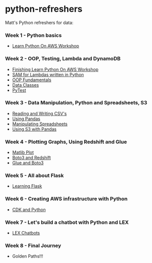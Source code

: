 # python-refreshers
Matt's Python refreshers for data:

### Week 1 - Python basics
* [Learn Python On AWS Workshop](https://catalog.us-east-1.prod.workshops.aws/workshops/3d705026-9edc-40e8-b353-bdabb116c89c/en-US)

### Week 2 - OOP, Testing, Lambda and DynamoDB
* [Finishing Learn Python On AWS Workshop](https://catalog.us-east-1.prod.workshops.aws/workshops/3d705026-9edc-40e8-b353-bdabb116c89c/en-US)
* [SAM for Lambdas written in Python](https://docs.aws.amazon.com/serverless-application-model/latest/developerguide/serverless-getting-started-hello-world.html)
* [OOP Fundamentals](https://realpython.com/python3-object-oriented-programming/#parent-classes-vs-child-classes)
* [Data Classes](https://realpython.com/python-data-classes/)
* [PyTest](https://realpython.com/pytest-python-testing/)

### Week 3 - Data Manipulation, Python and Spreadsheets, S3
* [Reading and Writing CSV's](https://realpython.com/python-interview-problem-parsing-csv-files/)
* [Using Pandas](https://pandas.pydata.org/docs/user_guide/10min.html)
* [Manipulating Spreadsheets](https://realpython.com/openpyxl-excel-spreadsheets-python/)
* [Using S3 with Pandas](https://towardsdatascience.com/reading-and-writing-files-from-to-amazon-s3-with-pandas-ccaf90bfe86c)

### Week 4 - Plotting Graphs, Using Redshift and Glue
* [Matlib Plot](https://matplotlib.org/stable/tutorials/introductory/index.html)
* [Boto3 and Redshift](https://hevodata.com/learn/boto3-redshift/)
* [Glue and Boto3](https://www.1week4.com/it/aws/aws-glue-tutorial-boto3/)

### Week 5 - All about Flask
* [Learning Flask](https://blog.miguelgrinberg.com/post/the-flask-mega-tutorial-part-i-hello-world)

### Week 6 - Creating AWS infrastructure with Python
* [CDK and Python](https://cdkworkshop.com/30-python.html)

### Week 7 - Let's build a chatbot with Python and LEX
* [LEX Chatbots](https://github.com/MattJColes/amazon-lex-amplify-workshop/tree/master/lab1-Building_Chat_Bots_With_Lex)

### Week 8 - Final Journey
* Golden Paths!!!